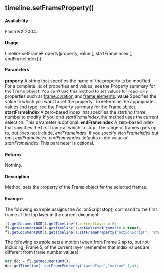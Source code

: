 ## timeline.setFrameProperty()

#### Availability

Flash MX 2004.

#### Usage

timeline.setFrameProperty(property, value \[, startFrameIndex \[, endFrameIndex\]\])

#### Parameters

**property** A string that specifies the name of the property to be modified. For a complete list of properties and values, see the Property summary for the [Frame object](../Frame_object/frame_summary.md).
You can’t use this method to set values for read-only properties such as [frame.duration](../Frame_object/frame4.md) and [frame.elements](../Frame_object/frame5.md).
**value** Specifies the value to which you want to set the property. To determine the appropriate values and type, see the Property summary for the [Frame object](../Frame_object/frame_summary.md).
**startFrameIndex** A zero-based index that specifies the starting frame number to modify. If you omit
*startFrameIndex*, the method uses the current selection. This parameter is optional.
**endFrameIndex** A zero-based index that specifies the first frame at which to stop. The range of frames goes up to, but does not include, *endFrameIndex*. If you specify *startFrameIndex* but omit *endFrameIndex*, *endFrameIndex* defaults to the value of *startFrameIndex*. This parameter is optional.

#### Returns

Nothing.

#### Description

Method; sets the property of the Frame object for the selected frames.

#### Example

The following example assigns the ActionScript stop() command to the first frame of the top layer in the current document:

```javascript
fl.getDocumentDOM().getTimeline().currentLayer = 0;
fl.getDocumentDOM().getTimeline().setSelectedFrames(0,0,true);
fl.getDocumentDOM().getTimeline().setFrameProperty("actionScript", "stop();");
```
The following example sets a motion tween from Frame 2 up to, but not including, Frame 5, of the current layer (remember that index values are different from frame number values):
```javascript
var doc = fl.getDocumentDOM();
doc.getTimeline().setFrameProperty("tweenType","motion",1,4);
```